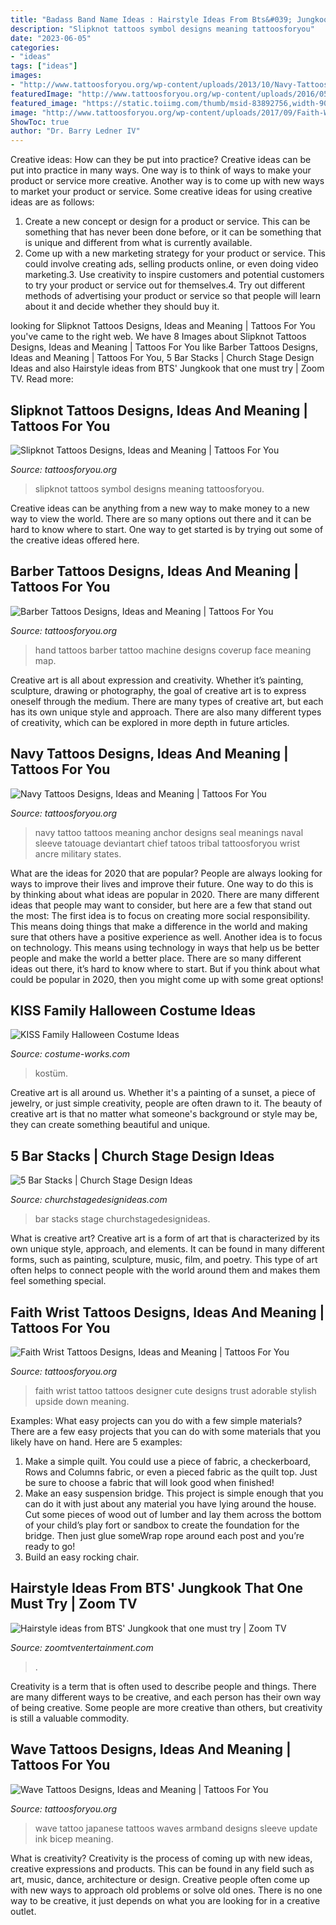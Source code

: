 ```yaml
---
title: "Badass Band Name Ideas : Hairstyle Ideas From Bts&#039; Jungkook That One Must Try"
description: "Slipknot tattoos symbol designs meaning tattoosforyou"
date: "2023-06-05"
categories:
- "ideas"
tags: ["ideas"]
images:
- "http://www.tattoosforyou.org/wp-content/uploads/2013/10/Navy-Tattoos-768x1024.jpg"
featuredImage: "http://www.tattoosforyou.org/wp-content/uploads/2016/05/Wave-Armband-Tattoo.jpg"
featured_image: "https://static.toiimg.com/thumb/msid-83892756,width-900,height-1200,resizemode-6.cms"
image: "http://www.tattoosforyou.org/wp-content/uploads/2017/09/Faith-Wrist-Tattoos.jpg"
ShowToc: true
author: "Dr. Barry Ledner IV"
---
```



Creative ideas: How can they be put into practice?
Creative ideas can be put into practice in many ways. One way is to think of ways to make your product or service more creative. Another way is to come up with new ways to market your product or service. Some creative ideas for using creative ideas are as follows:
1. Create a new concept or design for a product or service. This can be something that has never been done before, or it can be something that is unique and different from what is currently available.
2. Come up with a new marketing strategy for your product or service. This could involve creating ads, selling products online, or even doing video marketing.3. Use creativity to inspire customers and potential customers to try your product or service out for themselves.4. Try out different methods of advertising your product or service so that people will learn about it and decide whether they should buy it.

	

		
looking for Slipknot Tattoos Designs, Ideas and Meaning | Tattoos For You you've came to the right web. We have 8 Images about Slipknot Tattoos Designs, Ideas and Meaning | Tattoos For You like Barber Tattoos Designs, Ideas and Meaning | Tattoos For You, 5 Bar Stacks | Church Stage Design Ideas and also Hairstyle ideas from BTS&#039; Jungkook that one must try | Zoom TV. Read more:
		
    
## Slipknot Tattoos Designs, Ideas And Meaning | Tattoos For You

<img loading=lazy src="https://www.tattoosforyou.org/wp-content/uploads/2016/03/Slipknot-Symbol-Tattoos.jpg" onerror="this.onerror=null;this.src='https://tse1.mm.bing.net/th?id=OIP.KeCPWx0PecRp07mp6xfvkwHaJ4&amp;pid=15.1';" alt="Slipknot Tattoos Designs, Ideas and Meaning | Tattoos For You">

_Source: tattoosforyou.org_

>slipknot tattoos symbol designs meaning tattoosforyou. 

	

Creative ideas can be anything from a new way to make money to a new way to view the world. There are so many options out there and it can be hard to know where to start. One way to get started is by trying out some of the creative ideas offered here.

    
## Barber Tattoos Designs, Ideas And Meaning | Tattoos For You

<img loading=lazy src="https://www.tattoosforyou.org/wp-content/uploads/2016/03/Barber-Tattoos-on-Hand.jpg" onerror="this.onerror=null;this.src='https://tse2.mm.bing.net/th?id=OIP.N5yipWncT-sf5uIiXg6pugHaLH&amp;pid=15.1';" alt="Barber Tattoos Designs, Ideas and Meaning | Tattoos For You">

_Source: tattoosforyou.org_

>hand tattoos barber tattoo machine designs coverup face meaning map. 

	

Creative art is all about expression and creativity. Whether it’s painting, sculpture, drawing or photography, the goal of creative art is to express oneself through the medium. There are many types of creative art, but each has its own unique style and approach. There are also many different types of creativity, which can be explored in more depth in future articles.

    
## Navy Tattoos Designs, Ideas And Meaning | Tattoos For You

<img loading=lazy src="http://www.tattoosforyou.org/wp-content/uploads/2013/10/Navy-Tattoos-768x1024.jpg" onerror="this.onerror=null;this.src='https://tse1.mm.bing.net/th?id=OIP.ic5dDG6bJrIdSKucptKZ_AHaJ4&amp;pid=15.1';" alt="Navy Tattoos Designs, Ideas and Meaning | Tattoos For You">

_Source: tattoosforyou.org_

>navy tattoo tattoos meaning anchor designs seal meanings naval sleeve tatouage deviantart chief tatoos tribal tattoosforyou wrist ancre military states. 

	

What are the ideas for 2020 that are popular?
People are always looking for ways to improve their lives and improve their future. One way to do this is by thinking about what ideas are popular in 2020. There are many different ideas that people may want to consider, but here are a few that stand out the most: 
The first idea is to focus on creating more social responsibility. This means doing things that make a difference in the world and making sure that others have a positive experience as well. Another idea is to focus on technology. This means using technology in ways that help us be better people and make the world a better place. 
There are so many different ideas out there, it’s hard to know where to start. But if you think about what could be popular in 2020, then you might come up with some great options!

    
## KISS Family Halloween Costume Ideas

<img loading=lazy src="https://photos.costume-works.com/full/kiss4.jpg" onerror="this.onerror=null;this.src='https://tse4.mm.bing.net/th?id=OIP.D-S6hntRDoRDxySWX54YtwHaK4&amp;pid=15.1';" alt="KISS Family Halloween Costume Ideas">

_Source: costume-works.com_

>kostüm. 

	

Creative art is all around us. Whether it's a painting of a sunset, a piece of jewelry, or just simple creativity, people are often drawn to it. The beauty of creative art is that no matter what someone's background or style may be, they can create something beautiful and unique.

    
## 5 Bar Stacks | Church Stage Design Ideas

<img loading=lazy src="http://www.churchstagedesignideas.com/wp-content/uploads/2014/10/IMG_9299.jpg" onerror="this.onerror=null;this.src='https://tse3.mm.bing.net/th?id=OIP.PiUI4kbE2RP8I6YEO8voewHaE8&amp;pid=15.1';" alt="5 Bar Stacks | Church Stage Design Ideas">

_Source: churchstagedesignideas.com_

>bar stacks stage churchstagedesignideas. 

	

What is creative art?
Creative art is a form of art that is characterized by its own unique style, approach, and elements. It can be found in many different forms, such as painting, sculpture, music, film, and poetry. This type of art often helps to connect people with the world around them and makes them feel something special.

    
## Faith Wrist Tattoos Designs, Ideas And Meaning | Tattoos For You

<img loading=lazy src="http://www.tattoosforyou.org/wp-content/uploads/2017/09/Faith-Wrist-Tattoos.jpg" onerror="this.onerror=null;this.src='https://tse2.mm.bing.net/th?id=OIP.tRZ0bg-m_C_jbtBgWP30vQHaJ5&amp;pid=15.1';" alt="Faith Wrist Tattoos Designs, Ideas and Meaning | Tattoos For You">

_Source: tattoosforyou.org_

>faith wrist tattoo tattoos designer cute designs trust adorable stylish upside down meaning. 

	

Examples: What easy projects can you do with a few simple materials?
There are a few easy projects that you can do with some materials that you likely have on hand. Here are 5 examples:
1. Make a simple quilt. You could use a piece of fabric, a checkerboard, Rows and Columns fabric, or even a pieced fabric as the quilt top. Just be sure to choose a fabric that will look good when finished! 
2. Make an easy suspension bridge. This project is simple enough that you can do it with just about any material you have lying around the house. Cut some pieces of wood out of lumber and lay them across the bottom of your child’s play fort or sandbox to create the foundation for the bridge. Then just glue someWrap rope around each post and you’re ready to go! 
3. Build an easy rocking chair.

    
## Hairstyle Ideas From BTS&#039; Jungkook That One Must Try | Zoom TV

<img loading=lazy src="https://static.toiimg.com/thumb/msid-83892756,width-900,height-1200,resizemode-6.cms" onerror="this.onerror=null;this.src='https://tse4.mm.bing.net/th?id=OIP.q53BOh8CUZgyzHyWvBLFigHaJ4&amp;pid=15.1';" alt="Hairstyle ideas from BTS&#039; Jungkook that one must try | Zoom TV">

_Source: zoomtventertainment.com_

>. 

	

Creativity is a term that is often used to describe people and things. There are many different ways to be creative, and each person has their own way of being creative. Some people are more creative than others, but creativity is still a valuable commodity.

    
## Wave Tattoos Designs, Ideas And Meaning | Tattoos For You

<img loading=lazy src="http://www.tattoosforyou.org/wp-content/uploads/2016/05/Wave-Armband-Tattoo.jpg" onerror="this.onerror=null;this.src='https://tse4.mm.bing.net/th?id=OIP.WfXF1rGPDcatpWbpjnN-ZQHaJ3&amp;pid=15.1';" alt="Wave Tattoos Designs, Ideas and Meaning | Tattoos For You">

_Source: tattoosforyou.org_

>wave tattoo japanese tattoos waves armband designs sleeve update ink bicep meaning. 

	

What is creativity?
Creativity is the process of coming up with new ideas, creative expressions and products. This can be found in any field such as art, music, dance, architecture or design. Creative people often come up with new ways to approach old problems or solve old ones. There is no one way to be creative, it just depends on what you are looking for in a creative outlet.


